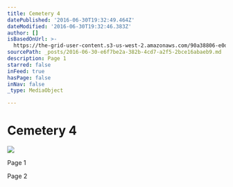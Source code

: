 ```yaml
---
title: Cemetery 4
datePublished: '2016-06-30T19:32:49.464Z'
dateModified: '2016-06-30T19:32:46.383Z'
author: []
isBasedOnUrl: >-
  https://the-grid-user-content.s3-us-west-2.amazonaws.com/90a38806-e0d2-48ca-a6b2-5b5864d0bd5b.jpg
sourcePath: _posts/2016-06-30-e6f7be2a-382b-4cd7-a2f5-2bce16abaeb9.md
description: Page 1
starred: false
inFeed: true
hasPage: false
inNav: false
_type: MediaObject

---
```

# Cemetery 4
![](https://the-grid-user-content.s3-us-west-2.amazonaws.com/90a38806-e0d2-48ca-a6b2-5b5864d0bd5b.jpg)

Page 1

Page 2